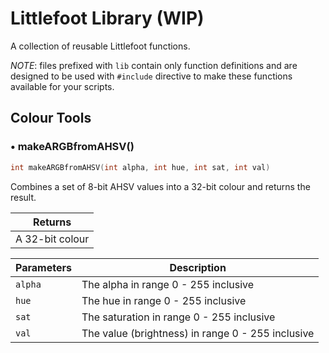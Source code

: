 # Littlefoot Library (WIP)

A collection of reusable Littlefoot functions.

*NOTE*: files prefixed with `lib` contain only function definitions and are designed to be used with `#include` directive to make these functions available for your scripts.

## Colour Tools

### • makeARGBfromAHSV()
```c++
int makeARGBfromAHSV(int alpha, int hue, int sat, int val)
```

Combines a set of 8-bit AHSV values into a 32-bit colour and returns the result.

| Returns |
|-|
| A 32-bit colour |

|     Parameters    | Description |
|-|-|
| `alpha`   | The alpha in range 0 - 255 inclusive |
| `hue`     | The hue in range 0 - 255 inclusive   |
| `sat`     | The saturation in range 0 - 255 inclusive |
| `val`     | The value (brightness) in range 0 - 255 inclusive |
